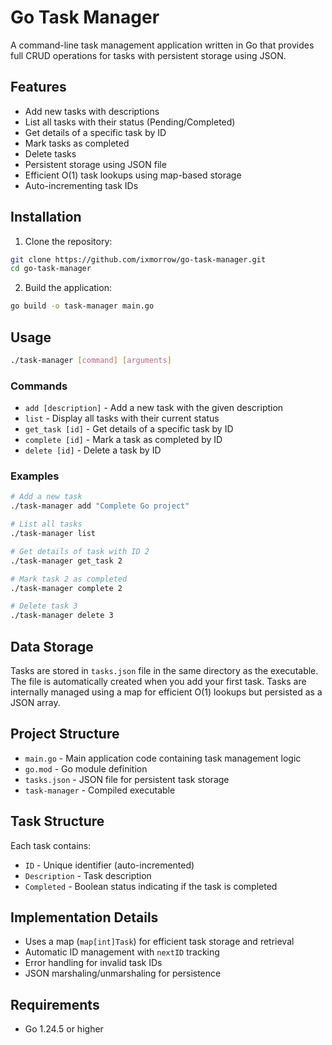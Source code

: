 # Go Task Manager

A command-line task management application written in Go that provides full CRUD operations for tasks with persistent storage using JSON.

## Features

- Add new tasks with descriptions
- List all tasks with their status (Pending/Completed)
- Get details of a specific task by ID
- Mark tasks as completed
- Delete tasks
- Persistent storage using JSON file
- Efficient O(1) task lookups using map-based storage
- Auto-incrementing task IDs

## Installation

1. Clone the repository:
```bash
git clone https://github.com/ixmorrow/go-task-manager.git
cd go-task-manager
```

2. Build the application:
```bash
go build -o task-manager main.go
```

## Usage

```bash
./task-manager [command] [arguments]
```

### Commands

- `add [description]` - Add a new task with the given description
- `list` - Display all tasks with their current status
- `get_task [id]` - Get details of a specific task by ID
- `complete [id]` - Mark a task as completed by ID
- `delete [id]` - Delete a task by ID

### Examples

```bash
# Add a new task
./task-manager add "Complete Go project"

# List all tasks
./task-manager list

# Get details of task with ID 2
./task-manager get_task 2

# Mark task 2 as completed
./task-manager complete 2

# Delete task 3
./task-manager delete 3
```

## Data Storage

Tasks are stored in `tasks.json` file in the same directory as the executable. The file is automatically created when you add your first task. Tasks are internally managed using a map for efficient O(1) lookups but persisted as a JSON array.

## Project Structure

- `main.go` - Main application code containing task management logic
- `go.mod` - Go module definition
- `tasks.json` - JSON file for persistent task storage
- `task-manager` - Compiled executable

## Task Structure

Each task contains:
- `ID` - Unique identifier (auto-incremented)
- `Description` - Task description
- `Completed` - Boolean status indicating if the task is completed

## Implementation Details

- Uses a map (`map[int]Task`) for efficient task storage and retrieval
- Automatic ID management with `nextID` tracking
- Error handling for invalid task IDs
- JSON marshaling/unmarshaling for persistence

## Requirements

- Go 1.24.5 or higher